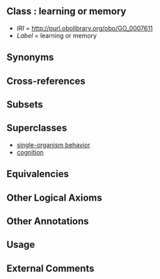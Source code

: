 
## Class : learning or memory

 * *IRI* = http://purl.obolibrary.org/obo/GO_0007611
 * *Label* = learning or memory

## Synonyms


## Cross-references


## Subsets


## Superclasses

 * [single-organism behavior](../../GO/08/GO_0044708.md)
 * [cognition](../../GO/90/GO_0050890.md)

## Equivalencies


## Other Logical Axioms


## Other Annotations


## Usage


## External Comments

